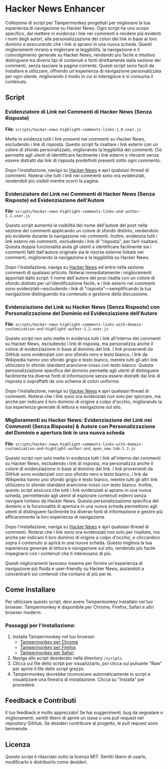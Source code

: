 # Hacker News Enhancer

Collezione di script per Tampermonkey progettati per migliorare la tua esperienza di navigazione su Hacker News. Ogni script ha uno scopo specifico, dal mettere in evidenza i link nei commenti e rendere più evidenti i nomi degli autori, alla personalizzazione dei colori dei link in base al loro dominio e assicurando che i link si aprano in una nuova scheda. Questi miglioramenti mirano a migliorare la leggibilità, la navigazione e il coinvolgimento generale su Hacker News, rendendo più facile e intuitivo distinguere tra diversi tipi di contenuti e fonti direttamente dalla sezione dei commenti, senza lasciare la pagina corrente. Questi script sono facili da installare e utilizzare, offrendo un'esperienza di navigazione personalizzata per ogni utente, migliorando il modo in cui si interagisce e si consuma il contenuto.

## Script

### Evidenziatore di Link nei Commenti di Hacker News (Senza Risposte)
**File**: `scripts/hacker-news-highlight-comments-links-1.0.user.js`

Mette in evidenza tutti i link presenti nei commenti su Hacker News, escludendo i link di risposta. Questo script fa risaltare i link esterni con un colore di sfondo personalizzato, migliorando la leggibilità dei commenti. Ciò permette agli utenti di identificare facilmente i link esterni o rilevanti senza essere distratti dai link di risposta predefiniti presenti sotto ogni commento.

Dopo l'installazione, naviga su [Hacker News](https://news.ycombinator.com/) e apri qualsiasi thread di commenti. Noterai che tutti i link nei commenti sono ora evidenziati, rendendoli più visibili mentre scorri la pagina.

### Evidenziatore dei Link nei Commenti di Hacker News (Senza Risposte) ed Evidenziazione dell'Autore
**File**: `scripts/hacker-news-highlight-comments-links-and-author-1.1.user.js`

Questo script aumenta la visibilità del nome dell'autore del post nella sezione dei commenti applicando un colore di sfondo distinto, rendendolo più evidente durante la navigazione nei commenti. Inoltre, evidenzia tutti i link esterni nei commenti, escludendo i link di "risposta", per farli risaltare. Questa doppia funzionalità aiuta gli utenti a identificare facilmente sia i commenti fatti dall'autore originale sia le risorse esterne linkate nei commenti, migliorando la navigazione e la leggibilità su Hacker News.

Dopo l'installazione, naviga su [Hacker News](https://news.ycombinator.com/) ed entra nella sezione commenti di qualsiasi articolo. Noterai immediatamente i miglioramenti apportati dallo script: il nome dell'autore del post risalta con un colore di sfondo distinto per un'identificazione facile, e i link esterni nei commenti sono evidenziati—escludendo i link di "risposta"—semplificando la tua navigazione distinguendo tra contenuto e gestione della discussione.

### Evidenziazione dei Link su Hacker News (Senza Risposte) con Personalizzazione del Dominio ed Evidenziazione dell'Autore
**File**: `scripts/hacker-news-highlight-comments-links-with-domain-customization-and-highlight-author-1.2.user.js`

Questo script non solo mette in evidenza tutti i link all'interno dei commenti su Hacker News, escludendo i link di risposta, ma personalizza anche il colore di evidenziazione in base al dominio del link. I link provenienti da GitHub sono evidenziati con uno sfondo nero e testo bianco, i link da Wikipedia hanno uno sfondo grigio e testo bianco, mentre tutti gli altri link utilizzano lo sfondo standard arancione-rosso con testo bianco. Questa personalizzazione specifica del dominio permette agli utenti di distinguere facilmente tra diverse fonti di informazione senza essere distratti dai link di risposta o sopraffatti da uno schema di colori uniforme.

Dopo l'installazione, naviga su [Hacker News](https://news.ycombinator.com/) e apri qualsiasi thread di commenti. Noterai che i link sono ora evidenziati non solo per spiccare, ma anche per indicare il loro dominio di origine a colpo d'occhio, migliorando la tua esperienza generale di lettura e navigazione sul sito.

### Miglioramenti su Hacker News: Evidenziazione dei Link nei Commenti (Senza Risposte) & Autore con Personalizzazione del Dominio e apertura link in una nuova scheda
**File**: `scripts/hacker-news-highlight-comments-links-with-domain-customization-and-highlight-author-and_open_new_tab-1.3.js`

Questo script non solo mette in evidenza tutti i link all'interno dei commenti su Hacker News, escludendo i link di risposta, ma personalizza anche il colore di evidenziazione in base al dominio del link. I link provenienti da GitHub sono evidenziati con uno sfondo nero e testo bianco, i link da Wikipedia hanno uno sfondo grigio e testo bianco, mentre tutti gli altri link utilizzano lo sfondo standard arancione-rosso con testo bianco. Inoltre, questo script assicura che tutti i link evidenziati si aprano in una nuova scheda, permettendo agli utenti di esplorare contenuti esterni senza navigare lontano da Hacker News. Questa personalizzazione specifica del dominio e la funzionalità di apertura in una nuova scheda permettono agli utenti di distinguere facilmente tra diverse fonti di informazione e gestire più efficacemente la loro esperienza di navigazione.

Dopo l'installazione, naviga su [Hacker News](https://news.ycombinator.com/) e apri qualsiasi thread di commenti. Noterai che i link sono ora evidenziati non solo per risaltare, ma anche per indicare il loro dominio di origine a colpo d'occhio, e cliccandoci sopra il contenuto si aprirà in una nuova scheda. Questo migliora la tua esperienza generale di lettura e navigazione sul sito, rendendo più facile impegnarsi con i contenuti che ti interessano di più.

Questi miglioramenti lavorano insieme per fornire un'esperienza di navigazione più fluida e user-friendly su Hacker News, aiutandoti a concentrarti sui contenuti che contano di più per te.

## Come Installare
Per utilizzare questo script, devi avere Tampermonkey installato nel tuo browser. Tampermonkey è disponibile per Chrome, Firefox, Safari e altri browser moderni.

### Passaggi per l'installazione:
1. Installa Tampermonkey nel tuo browser:
    - [Tampermonkey per Chrome](https://tampermonkey.net/?ext=dhdg&browser=chrome)
    - [Tampermonkey per Firefox](https://tampermonkey.net/?ext=dhdg&browser=firefox)
    - [Tampermonkey per Safari](https://tampermonkey.net/?ext=dhdg&browser=safari)
2. Naviga allo script desiderato nella directory `/scripts`.
3. Clicca sul file dello script per visualizzarlo, poi clicca sul pulsante "Raw" per aprire il file dello script grezzo.
4. Tampermonkey dovrebbe riconoscere automaticamente lo script e visualizzare una finestra di installazione. Clicca su "Installa" per procedere.

## Feedback e Contributi
Il tuo feedback è molto apprezzato! Se hai suggerimenti, bug da segnalare o miglioramenti, sentiti libero di aprire un issue o una pull request nel repository GitHub. Se desideri contribuire al progetto, le pull request sono benvenute.

## Licenza
Questo script è rilasciato sotto la licenza MIT. Sentiti libero di usarlo, modificarlo e distribuirlo come desideri.
